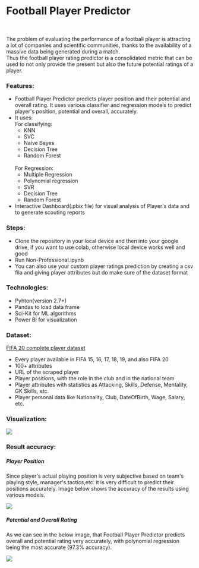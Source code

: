 <h1>Football Player Predictor</h1>
<br>
<p>The problem of evaluating the performance of a football player is attracting a lot of companies and scientific communities, thanks to the availability of a massive data being generated during a match.<br>
Thus the football player rating predictor is a consolidated metric that can be used to not only provide the present but also the future potential ratings of a player.
</p>
<h3>Features:</h3>
<ul>
  <li>Football Player Predictor predicts player position and their potential and overall rating. It uses various classifier and regression models to predict player's       position, potential and overall, accurately.</li>
  <li>It uses:
    <br>
    For classifying:
    <ul>
      <li>KNN</li>
      <li>SVC</li>
      <li>Naive Bayes</li>
      <li>Decision Tree</li>
      <li>Random Forest</li>
    </ul>
    <br>
    For Regression:
    <ul>
      <li>Multiple Regression</li>
      <li>Polynomial regression</li>
      <li>SVR</li>
      <li>Decision Tree</li>
      <li>Random Forest</li>
    </ul>
    <li>Interactive Dashboard(.pbix file) for visual analysis of Player's data and to generate scouting reports</li>
</ul>
<h3>Steps:</h3>
<ul>
  <li>Clone the repository in your local device and then into your google drive, if you want to use colab, otherwise local device works well and good</li>
  <li>Run Non-Professional.ipynb</li>
  <li>You can also use your custom player ratings prediction by creating a csv fila and giving player attributes but do make sure of the dataset format</li>
</ul>
<h3>Technologies:</h3>
<ul>
  <li>Pyhton(version 2.7+)</li>
  <li>Pandas to load data frame</li>
  <li>Sci-Kit for ML algorithms</li>
  <li>Power BI for visualization</li>
</ul>
<h3>Dataset:</h3>
<a href="https://www.kaggle.com/datasets/stefanoleone992/fifa-20-complete-player-dataset">FIFA 20 complete player dataset</a>
<ul>
  <li>Every player available in FIFA 15, 16, 17, 18, 19, and also FIFA 20</li>
  <li>100+ attributes</li>
  <li>URL of the scraped player</li>
  <li>Player positions, with the role in the club and in the national team</li>
  <li>Player attributes with statistics as Attacking, Skills, Defense, Mentality, GK Skills, etc.</li>
  <li>Player personal data like Nationality, Club, DateOfBirth, Wage, Salary, etc.</li>
</ul>
<h3>Visualization: </h3>
<img src="https://user-images.githubusercontent.com/76468810/204091161-33213268-67b8-48c8-9654-7e446c6e5fe1.png">
<br>
<h3>Result accuracy:</h3>
<h5>Player Position</h5>
<p>Since player's actual playing position is very subjective based on team's playing style, manager's tactics,etc. it is very difficult to predict their positions accurately. Image below shows the accuracy of the results using various models.</p>
<img src="https://user-images.githubusercontent.com/76468810/204091099-3fe81ca9-e0bc-4911-8151-b3c9ba536f42.png">
<br>
<h5>Potential and Overall Rating</h5>
<p>As we can see in the below image, that Football Player Predictor predicts overall and potential rating very accurately, with polynomial regression being the most accurate (97.3% accuracy).</p>
<img src="https://user-images.githubusercontent.com/76468810/204091353-cbebeb7f-cd12-4bc9-9a0e-f6cf055f7afa.png">
